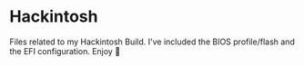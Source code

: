# Hackintosh
Files related to my Hackintosh Build.
I've included the BIOS profile/flash and the EFI configuration. Enjoy 
